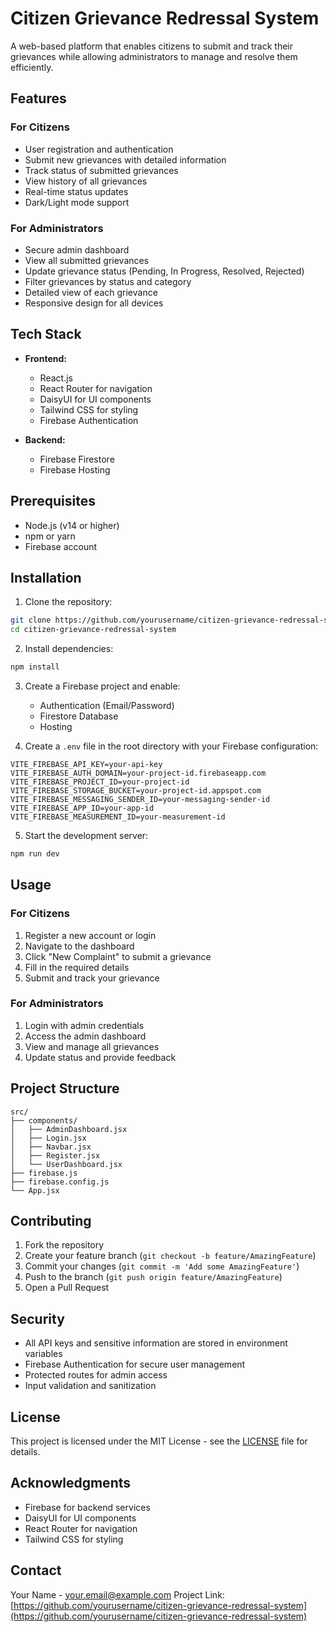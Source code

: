 # Citizen Grievance Redressal System

A web-based platform that enables citizens to submit and track their grievances while allowing administrators to manage and resolve them efficiently.

## Features

### For Citizens
- User registration and authentication
- Submit new grievances with detailed information
- Track status of submitted grievances
- View history of all grievances
- Real-time status updates
- Dark/Light mode support

### For Administrators
- Secure admin dashboard
- View all submitted grievances
- Update grievance status (Pending, In Progress, Resolved, Rejected)
- Filter grievances by status and category
- Detailed view of each grievance
- Responsive design for all devices

## Tech Stack

- **Frontend:**
  - React.js
  - React Router for navigation
  - DaisyUI for UI components
  - Tailwind CSS for styling
  - Firebase Authentication

- **Backend:**
  - Firebase Firestore
  - Firebase Hosting

## Prerequisites

- Node.js (v14 or higher)
- npm or yarn
- Firebase account

## Installation

1. Clone the repository:
```bash
git clone https://github.com/yourusername/citizen-grievance-redressal-system.git
cd citizen-grievance-redressal-system
```

2. Install dependencies:
```bash
npm install
```

3. Create a Firebase project and enable:
   - Authentication (Email/Password)
   - Firestore Database
   - Hosting

4. Create a `.env` file in the root directory with your Firebase configuration:
```
VITE_FIREBASE_API_KEY=your-api-key
VITE_FIREBASE_AUTH_DOMAIN=your-project-id.firebaseapp.com
VITE_FIREBASE_PROJECT_ID=your-project-id
VITE_FIREBASE_STORAGE_BUCKET=your-project-id.appspot.com
VITE_FIREBASE_MESSAGING_SENDER_ID=your-messaging-sender-id
VITE_FIREBASE_APP_ID=your-app-id
VITE_FIREBASE_MEASUREMENT_ID=your-measurement-id
```

5. Start the development server:
```bash
npm run dev
```

## Usage

### For Citizens
1. Register a new account or login
2. Navigate to the dashboard
3. Click "New Complaint" to submit a grievance
4. Fill in the required details
5. Submit and track your grievance

### For Administrators
1. Login with admin credentials
2. Access the admin dashboard
3. View and manage all grievances
4. Update status and provide feedback

## Project Structure

```
src/
├── components/
│   ├── AdminDashboard.jsx
│   ├── Login.jsx
│   ├── Navbar.jsx
│   ├── Register.jsx
│   └── UserDashboard.jsx
├── firebase.js
├── firebase.config.js
└── App.jsx
```

## Contributing

1. Fork the repository
2. Create your feature branch (`git checkout -b feature/AmazingFeature`)
3. Commit your changes (`git commit -m 'Add some AmazingFeature'`)
4. Push to the branch (`git push origin feature/AmazingFeature`)
5. Open a Pull Request

## Security

- All API keys and sensitive information are stored in environment variables
- Firebase Authentication for secure user management
- Protected routes for admin access
- Input validation and sanitization

## License

This project is licensed under the MIT License - see the [LICENSE](LICENSE) file for details.

## Acknowledgments

- Firebase for backend services
- DaisyUI for UI components
- React Router for navigation
- Tailwind CSS for styling

## Contact

Your Name - your.email@example.com
Project Link: [https://github.com/yourusername/citizen-grievance-redressal-system](https://github.com/yourusername/citizen-grievance-redressal-system)
